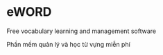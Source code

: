 # eWORD
Free vocabulary learning and management software
 
Phần mềm quản lý và học từ vựng miễn phí
